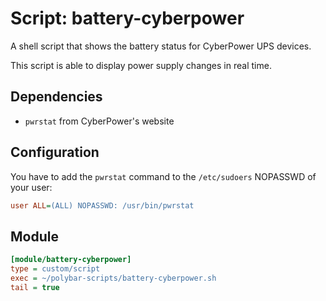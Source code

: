 # Script: battery-cyberpower

A shell script that shows the battery status for CyberPower UPS devices.

This script is able to display power supply changes in real time.


## Dependencies

* `pwrstat` from CyberPower's website


## Configuration

You have to add the `pwrstat` command to the `/etc/sudoers` NOPASSWD of your user:

```ini
user ALL=(ALL) NOPASSWD: /usr/bin/pwrstat
```


## Module

```ini
[module/battery-cyberpower]
type = custom/script
exec = ~/polybar-scripts/battery-cyberpower.sh
tail = true
```
